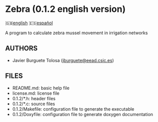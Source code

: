 Zebra (0.1.2 english version)
=============================

:uk:[english](README.md) :es:[español](README.es.md)

A program to calculate zebra mussel movement in irrigation networks

AUTHORS
-------

* Javier Burguete Tolosa (jburguete@eead.csic.es)

FILES
-----

* README.md: basic help file
* license.md: license file
* 0.1.2/\*.h: header files
* 0.1.2/\*.c: source files
* 0.1.2/Makefile: configuration file to generate the executable
* 0.1.2/Doxyfile: configuration file to generate doxygen documentation
